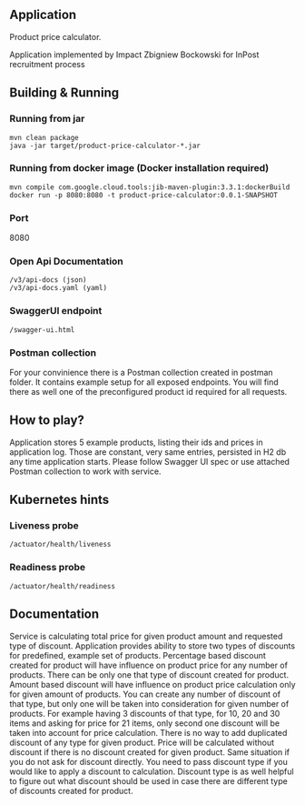 ## Application
Product price calculator.

Application implemented by Impact Zbigniew Bockowski for InPost recruitment process

## Building & Running

### Running from jar
```
mvn clean package
java -jar target/product-price-calculator-*.jar
```
### Running from docker image (Docker installation required)
```
mvn compile com.google.cloud.tools:jib-maven-plugin:3.3.1:dockerBuild
docker run -p 8080:8080 -t product-price-calculator:0.0.1-SNAPSHOT
```

### Port
8080

### Open Api Documentation
```
/v3/api-docs (json)
/v3/api-docs.yaml (yaml)
```

### SwaggerUI endpoint
```
/swagger-ui.html
```

### Postman collection
For your convinience there is a Postman collection created in postman folder.
It contains example setup for all exposed endpoints. You will find there as well one of the preconfigured product id required for all requests.

## How to play?
Application stores 5 example products, listing their ids and prices in application log.
Those are constant, very same entries, persisted in H2 db any time application starts.
Please follow Swagger UI spec or use attached Postman collection to work with service.

## Kubernetes hints
### Liveness probe
```
/actuator/health/liveness
```

### Readiness probe
```
/actuator/health/readiness
```

## Documentation
Service is calculating total price for given product amount and requested type of discount.
Application provides ability to store two types of discounts for predefined, example set of products.
Percentage based discount created for product will have influence on product price for any number of products. There can be only one that type of discount created for product.
Amount based discount will have influence on product price calculation only for given amount of products. You can create any number of discount of that type, but only one will be taken into consideration for given number of products.
For example having 3 discounts of that type, for 10, 20 and 30 items and asking for price for 21 items, only second one discount will be taken into account for price calculation.
There is no way to add duplicated discount of any type for given product.
Price will be calculated without discount if there is no discount created for given product. Same situation if you do not ask for discount directly.
You need to pass discount type if you would like to apply a discount to calculation. Discount type is as well helpful to figure out what discount should be used in case there are different type of discounts created for product.
